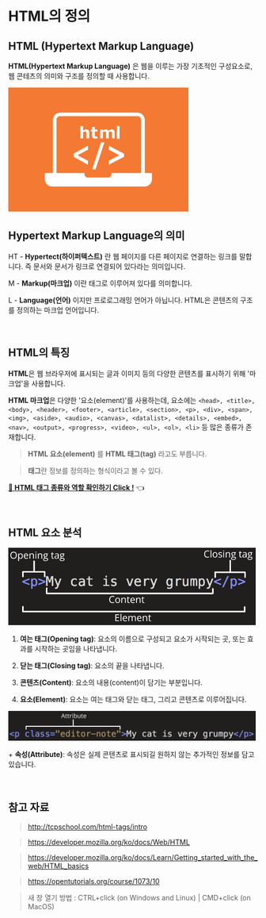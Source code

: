 # HTML의 정의

## HTML (Hypertext Markup Language)

**HTML(Hypertext Markup Language)** 은 웹을 이루는 가장 기초적인 구성요소로, 웹 콘테츠의 의미와 구조를 정의할 때 사용합니다.

<img src="../images/HTML/html.png" alt="HTML" height="250px" />

<br />

## Hypertext Markup Language의 의미

HT - **Hypertect(하이퍼텍스트)** 란 웹 페이지를 다른 페이지로 연결하는 링크를 말합니다. 즉 문서와 문서가 링크로 연결되어 있다라는 의미입니다.

M - **Markup(마크업)** 이란 태그로 이루어져 있다를 의미합니다.

L - **Language(언어)** 이지만 프로로그래밍 언어가 아닙니다. HTML은 콘텐츠의 구조를 정의하는 마크업 언어입니다.

<br />

## HTML의 특징

**HTML**은 웹 브라우저에 표시되는 글과 이미지 등의 다양한 콘텐츠를 표시하기 위해 '마크업'을 사용합니다.

**HTML 마크업**은 다양한 '요소(element)'를 사용하는데, 요소에는 `<head>, <title>, <body>, <header>, <footer>, <article>, <section>, <p>, <div>, <span>, <img>, <aside>, <audio>, <canvas>, <datalist>, <details>, <embed>, <nav>, <output>, <progress>, <video>, <ul>, <ol>, <li>` 등 많은 종류가 존재합니다.

> **HTML 요소(element)** 를 **HTML 태그(tag)** 라고도 부릅니다.

> **태그**란 정보를 정의하는 형식이라고 볼 수 있다.

[**🔗 HTML 태그 종류와 역할 확인하기 Click !**](http://tcpschool.com/html-tags/intro) 👈

<br />

## HTML 요소 분석

<img src="../images/HTML/tag.png" alt="tag" width="500px" />

1. **여는 태그(Opening tag)**: 요소의 이름으로 구성되고 요소가 시작되는 곳, 또는 효과를 시작하는 곳임을 나타냅니다.

2. **닫는 태그(Closing tag)**: 요소의 끝을 나타냅니다.

3. **콘텐츠(Content)**: 요소의 내용(content)이 담기는 부분입니다.

4. **요소(Element)**: 요소는 여는 태그와 닫는 태그, 그리고 콘텐츠로 이루어집니다.

<img src="../images/HTML/tag-attribute.png" alt="tag attribute" width="500px" />

\+ **속성(Attribute)**: 속성은 실제 콘텐츠로 표시되길 원하지 않는 추가적인 정보를 담고 있습니다.

<br />

## 참고 자료

> http://tcpschool.com/html-tags/intro

> https://developer.mozilla.org/ko/docs/Web/HTML

> https://developer.mozilla.org/ko/docs/Learn/Getting_started_with_the_web/HTML_basics

> https://opentutorials.org/course/1073/10

> 새 창 열기 방법 : CTRL+click (on Windows and Linux) | CMD+click (on MacOS)
